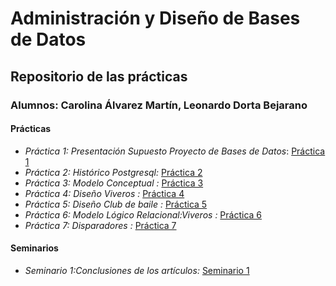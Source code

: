 # Administración y Diseño de Bases de Datos
## Repositorio de las prácticas
### Alumnos: Carolina Álvarez Martín, Leonardo Dorta Bejarano
#### Prácticas
* *Práctica 1: Presentación Supuesto Proyecto de Bases de Datos*: [Práctica 1](https://github.com/alu0100944723/ADBD/blob/master/Pr%C3%A1ctica1/Documento%20de%20recopilaci%C3%B3n%20de%20requisitos.md)
* *Práctica 2: Histórico Postgresql:* [Práctica 2](https://github.com/alu0100944723/ADBD/blob/master/Pr%C3%A1ctica2/Hist%C3%B3rico%20Postgresql.md)
* *Práctica 3: Modelo Conceptual :* [Práctica 3](https://github.com/alu0100944723/ADBD/tree/master/Pr%C3%A1ctica%203)
* *Práctica 4: Diseño Viveros :* [Práctica 4](https://github.com/alu0100944723/ADBD/tree/master/Pr%C3%A1ctica%204)
* *Práctica 5: Diseño Club de baile :* [Práctica 5](https://github.com/alu0100944723/ADBD/tree/master/Pr%C3%A1ctica5)
* *Práctica 6: Modelo Lógico Relacional:Viveros :* [Práctica 6](https://github.com/alu0100944723/ADBD/tree/master/Pr%C3%A1ctica6)
* *Práctica 7: Disparadores :* [Práctica 7](https://github.com/alu0100944723/ADBD/tree/master/Pr%C3%A1ctica7)
#### Seminarios
* *Seminario 1:Conclusiones de los artículos:*  [Seminario 1](https://view.genial.ly/5d9499ee50b5040f6eda7e74/vertical-infographic-genially-sin-titulo)
